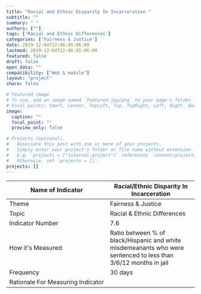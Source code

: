 ```yaml
---
title: "Racial and Ethnic Disparity In Incarceration "
subtitle: ""
summary: " "
authors: [""]
tags: ['Racial and Ethnic Differences']
categories: ['Fairness & Justice']
date: 2019-12-04T22:06:05-06:00
lastmod: 2019-12-04T22:06:05-06:00
featured: false
draft: false
open_data: ""
compatibility: ["Web & mobile"]
layout: "project"
share: false

# Featured image
# To use, add an image named `featured.jpg/png` to your page's folder.
# Focal points: Smart, Center, TopLeft, Top, TopRight, Left, Right, BottomLeft, Bottom, BottomRight.
image:
  caption: ""
  focal_point: ""
  preview_only: false

# Projects (optional).
#   Associate this post with one or more of your projects.
#   Simply enter your project's folder or file name without extension.
#   E.g. `projects = ["internal-project"]` references `content/project/deep-learning/index.md`.
#   Otherwise, set `projects = []`.
projects: []
---
```


| Name of Indicator                 | Racial/Ethnic Disparity In Incarceration                                                                        |
|-----------------------------------|-----------------------------------------------------------------------------------------------------------------|
| Theme                             | Fairness & Justice                                                                                              |
| Topic                             | Racial & Ethnic Differences                                                                                     |
| Indicator Number                  | 7\.6                                                                                                            |
| How it's Measured                 | Ratio between % of black/Hispanic and white misdemeanants who were sentenced to less than 3/6/12 months in jail |
| Frequency                         | 30 days                                                                                                         |
| Rationale For Measuring Indicator |                                                                                                                 |

